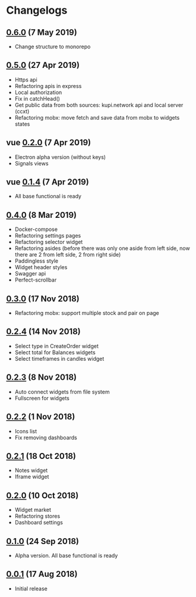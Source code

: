 # Changelogs

## [0.6.0](https://github.com/kupi-network/kupi-terminal/commit/8672eb94d883efed5aa689cca8bac4ba9d7c3797) (7 May 2019)

- Change structure to monorepo

## [0.5.0](https://github.com/kupi-network/kupi-terminal/commit/395dc197d87f88476f5acc727b6da6cb9870ac50) (27 Apr 2019)

- Https api
- Refactoring apis in express
- Local authorization
- Fix in catchHead()
- Get public data from both sources: kupi.network api and local server (ccxt)
- Refactoring mobx: move fetch and save data from mobx to widgets states

## vue [0.2.0](https://github.com/kupi-network/kupi-terminal/commit/f52f4e845abe0dd3652fd6a103b88dc3d935e8cd) (7 Apr 2019)

- Electron alpha version (without keys)
- Signals views

## vue [0.1.4](https://github.com/kupi-network/kupi-terminal/commit/f52f4e845abe0dd3652fd6a103b88dc3d935e8cd) (7 Apr 2019)

- All base functional is ready

## [0.4.0](https://github.com/kupi-network/kupi-terminal/commit/710eb97731ad0512b8357992411e0bde488f11f7) (8 Mar 2019)

- Docker-compose
- Refactoring settings pages
- Refactoring selector widget
- Refactoring asides (before there was only one aside from left side, now there are 2 from left side, 2 from right side)
- Paddingless style
- Widget header styles
- Swagger api
- Perfect-scrollbar

## [0.3.0](https://github.com/kupi-network/kupi-terminal/commit/765373e3f5922897dfcc87231275122248a540f2) (17 Nov 2018)

- Refactoring mobx: support multiple stock and pair on page

## [0.2.4](https://github.com/kupi-network/kupi-terminal/commit/eda241b300487056f2a91610f3505f6513849c51) (14 Nov 2018)

- Select type in CreateOrder widget
- Select total for Balances widgets
- Select timeframes in candles widget

## [0.2.3](https://github.com/kupi-network/kupi-terminal/commit/91a3d5ae299ac7175b55fe4bde63911abd10d9cc) (8 Nov 2018)

- Auto connect widgets from file system
- Fullscreen for widgets

## [0.2.2](https://github.com/kupi-network/kupi-terminal/commit/8e98c854ec50e62aefe36d37438c2a09b233c811) (1 Nov 2018)

- Icons list
- Fix removing dashboards

## [0.2.1](https://github.com/kupi-network/kupi-terminal/commit/661d57d5c7cccf91ab3689da288af3669c3daf88) (18 Oct 2018)

- Notes widget
- Iframe widget

## [0.2.0](https://github.com/kupi-network/kupi-terminal/commit/ce134a413e2c910d100278f434ef90766ccb5b8b) (10 Oct 2018)

- Widget market
- Refactoring stores
- Dashboard settings

## [0.1.0](https://github.com/kupi-network/kupi-terminal/commit/fa4a1ebe1fd98e17e2e67a0d58aa938eb602fcd2) (24 Sep 2018)

- Alpha version. All base functional is ready

## [0.0.1](https://github.com/kupi-network/kupi-terminal/commit/2142d888aac55890e19d874c8073b0a81feeb80f) (17 Aug 2018)

- Initial release

